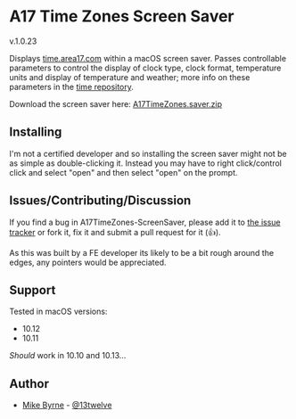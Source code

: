 # A17 Time Zones Screen Saver

v.1.0.23

Displays <a href="https://time.area17.com/" target="blank">time.area17.com</a> within a macOS screen saver. Passes controllable parameters to control the display of clock type, clock format, temperature units and display of temperature and weather; more info on these parameters in the [time repository](https://github.com/area17/time).

Download the screen saver here: [A17TimeZones.saver.zip](https://time.area17.com/downloads/A17TimeZones.saver.zip)

## Installing

I'm not a certified developer and so installing the screen saver might not be as simple as double-clicking it. Instead you may have to right click/control click and select "open" and then select "open" on the prompt.

## Issues/Contributing/Discussion

If you find a bug in A17TimeZones-ScreenSaver, please add it to [the issue tracker](https://github.com/area17/A17TimeZones-ScreenSaver/issues) or fork it, fix it and submit a pull request for it (👍).

As this was built by a FE developer its likely to be a bit rough around the edges, any pointers would be appreciated.

## Support

Tested in macOS versions:

* 10.12
* 10.11

*Should* work in 10.10 and 10.13...

## Author

* [Mike Byrne](https://github.com/13twelve) - [@13twelve](https://twitter.com/13twelve)
